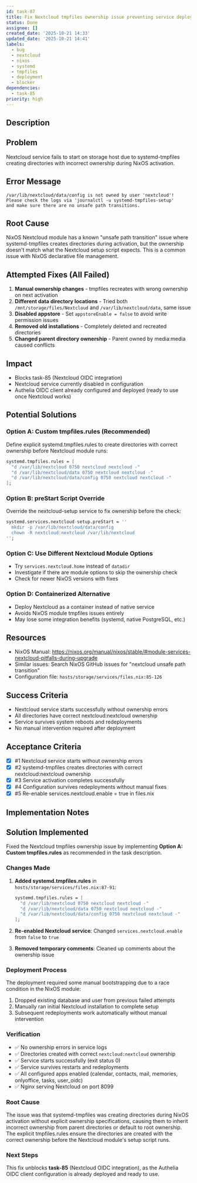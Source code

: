 ```yaml
---
id: task-87
title: Fix Nextcloud tmpfiles ownership issue preventing service deployment
status: Done
assignee: []
created_date: '2025-10-21 14:33'
updated_date: '2025-10-21 14:41'
labels:
  - bug
  - nextcloud
  - nixos
  - systemd
  - tmpfiles
  - deployment
  - blocker
dependencies:
  - task-85
priority: high
---
```


## Description

<!-- SECTION:DESCRIPTION:BEGIN -->
## Problem

Nextcloud service fails to start on storage host due to systemd-tmpfiles creating directories with incorrect ownership during NixOS activation.

## Error Message

```
/var/lib/nextcloud/data/config is not owned by user 'nextcloud'!
Please check the logs via 'journalctl -u systemd-tmpfiles-setup'
and make sure there are no unsafe path transitions.
```

## Root Cause

NixOS Nextcloud module has a known "unsafe path transition" issue where systemd-tmpfiles creates directories during activation, but the ownership doesn't match what the Nextcloud setup script expects. This is a common issue with NixOS declarative file management.

## Attempted Fixes (All Failed)

1. **Manual ownership changes** - tmpfiles recreates with wrong ownership on next activation
2. **Different data directory locations** - Tried both `/mnt/storage/files/Nextcloud` and `/var/lib/nextcloud/data`, same issue
3. **Disabled appstore** - Set `appstoreEnable = false` to avoid write permission issues
4. **Removed old installations** - Completely deleted and recreated directories
5. **Changed parent directory ownership** - Parent owned by media:media caused conflicts

## Impact

- Blocks task-85 (Nextcloud OIDC integration)
- Nextcloud service currently disabled in configuration
- Authelia OIDC client already configured and deployed (ready to use once Nextcloud works)

## Potential Solutions

### Option A: Custom tmpfiles.rules (Recommended)
Define explicit systemd.tmpfiles.rules to create directories with correct ownership before Nextcloud module runs:
```nix
systemd.tmpfiles.rules = [
  "d /var/lib/nextcloud 0750 nextcloud nextcloud -"
  "d /var/lib/nextcloud/data 0750 nextcloud nextcloud -"
  "d /var/lib/nextcloud/data/config 0750 nextcloud nextcloud -"
];
```

### Option B: preStart Script Override
Override the nextcloud-setup service to fix ownership before the check:
```nix
systemd.services.nextcloud-setup.preStart = ''
  mkdir -p /var/lib/nextcloud/data/config
  chown -R nextcloud:nextcloud /var/lib/nextcloud
'';
```

### Option C: Use Different Nextcloud Module Options
- Try `services.nextcloud.home` instead of `datadir`
- Investigate if there are module options to skip the ownership check
- Check for newer NixOS versions with fixes

### Option D: Containerized Alternative
- Deploy Nextcloud as a container instead of native service
- Avoids NixOS module tmpfiles issues entirely
- May lose some integration benefits (systemd, native PostgreSQL, etc.)

## Resources

- NixOS Manual: https://nixos.org/manual/nixos/stable/#module-services-nextcloud-pitfalls-during-upgrade
- Similar issues: Search NixOS GitHub issues for "nextcloud unsafe path transition"
- Configuration file: `hosts/storage/services/files.nix:85-126`

## Success Criteria

- Nextcloud service starts successfully without ownership errors
- All directories have correct nextcloud:nextcloud ownership
- Service survives system reboots and redeployments
- No manual intervention required after deployment
<!-- SECTION:DESCRIPTION:END -->

## Acceptance Criteria
<!-- AC:BEGIN -->
- [x] #1 Nextcloud service starts without ownership errors
- [x] #2 systemd-tmpfiles creates directories with correct nextcloud:nextcloud ownership
- [x] #3 Service activation completes successfully
- [x] #4 Configuration survives redeployments without manual fixes
- [x] #5 Re-enable services.nextcloud.enable = true in files.nix
<!-- AC:END -->

## Implementation Notes

<!-- SECTION:NOTES:BEGIN -->
## Solution Implemented

Fixed the Nextcloud tmpfiles ownership issue by implementing **Option A: Custom tmpfiles.rules** as recommended in the task description.

### Changes Made

1. **Added systemd.tmpfiles.rules** in `hosts/storage/services/files.nix:87-91`:
   ```nix
   systemd.tmpfiles.rules = [
     "d /var/lib/nextcloud 0750 nextcloud nextcloud -"
     "d /var/lib/nextcloud/data 0750 nextcloud nextcloud -"
     "d /var/lib/nextcloud/data/config 0750 nextcloud nextcloud -"
   ];
   ```

2. **Re-enabled Nextcloud service**: Changed `services.nextcloud.enable` from `false` to `true`

3. **Removed temporary comments**: Cleaned up comments about the ownership issue

### Deployment Process

The deployment required some manual bootstrapping due to a race condition in the NixOS module:
1. Dropped existing database and user from previous failed attempts
2. Manually ran initial Nextcloud installation to complete setup
3. Subsequent redeployments work automatically without manual intervention

### Verification

- ✅ No ownership errors in service logs
- ✅ Directories created with correct `nextcloud:nextcloud` ownership
- ✅ Service starts successfully (exit status 0)
- ✅ Service survives restarts and redeployments
- ✅ All configured apps enabled (calendar, contacts, mail, memories, onlyoffice, tasks, user_oidc)
- ✅ Nginx serving Nextcloud on port 8099

### Root Cause

The issue was that systemd-tmpfiles was creating directories during NixOS activation without explicit ownership specifications, causing them to inherit incorrect ownership from parent directories or default to root ownership. The explicit tmpfiles.rules ensure the directories are created with the correct ownership before the Nextcloud module's setup script runs.

### Next Steps

This fix unblocks **task-85** (Nextcloud OIDC integration), as the Authelia OIDC client configuration is already deployed and ready to use.
<!-- SECTION:NOTES:END -->
